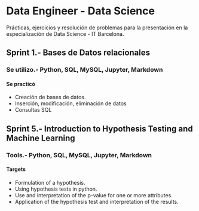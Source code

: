 # Data Engineer - Data Science
Prácticas, ejercicios y resolución de problemas para la presentación en la especialización de Data Science - IT Barcelona.
## Sprint 1.- Bases de Datos relacionales
### Se utilizo.- Python, SQL, MySQL, Jupyter, Markdown
#### Se practicó
 - Creación de bases de datos.
 - Inserción, modificación, eliminación de datos
 - Consultas SQL
## Sprint 5.- Introduction to Hypothesis Testing and Machine Learning
### Tools.- Python, SQL, MySQL, Jupyter, Markdown
#### Targets
- Formulation of a hypothesis.
- Using hypothesis tests in python.
- Use and interpretation of the p-value for one or more attributes.
- Application of the hypothesis test and interpretation of the results.

